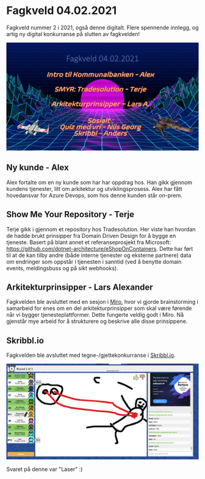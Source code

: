 # Fagkveld 04.02.2021

Fagkveld nummer 2 i 2021, også denne digitalt. Flere spennende innlegg, og artig ny digital konkurranse på slutten av fagkvelden!

![Fagkveld intro slide](https://github.com/novanet/fagkvelder/blob/master/docs/20210204/content/fagkveld.png)

## Ny kunde - Alex

Alex fortalte om en ny kunde som har har oppdrag hos. Han gikk gjennom kundens tjenester, litt om arkitektur og utviklingsprosess. Alex har fått hovedansvar for Azure Devops, som hos denne kunden står on-prem.

## Show Me Your Repository - Terje

Terje gikk i gjennom et repository hos Tradesolution. Her viste han hvordan de hadde brukt prinsipper fra Domain Driven Design for å bygge en tjeneste. Basert på blant annet et referanseprosjekt fra Microsoft: https://github.com/dotnet-architecture/eShopOnContainers. Dette har ført til at de kan tilby andre (både interne tjenester og eksterne partnere) data om endringer som oppstår i tjenesten i sanntid (ved å benytte domain events, meldingsbuss og på sikt webhooks).

## Arkitekturprinsipper - Lars Alexander

Fagkvelden ble avsluttet med en sesjon i [Miro](https://miro.com/app), hvor vi gjorde brainstorming i samarbeid for enes om en del arkitekturprinsipper som skal være førende når vi bygger tjenesteplattformer. Dette fungerte veldig godt i Miro. Nå gjenstår mye arbeid for å strukturere og beskrive alle disse prinsippene.

## Skribbl.io

Fagkvelden ble avsluttet med tegne-/gjettekonkurranse i [Skribbl.io](https://skribbl.io/).

![Avsluttet med Skribbl](https://github.com/novanet/fagkvelder/blob/master/docs/20210204/content/skribble.png)

Svaret på denne var "Laser" :)
